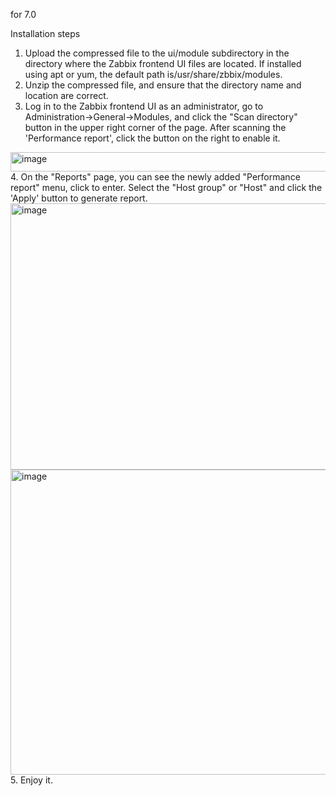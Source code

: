 for 7.0

Installation steps

1. Upload the compressed file to the ui/module subdirectory in the directory where the Zabbix frontend UI files are located. If installed using apt or yum, the default path is/usr/share/zbbix/modules.
2. Unzip the compressed file, and ensure that the directory name and location are correct.
3. Log in to the Zabbix frontend UI as an administrator, go to Administration->General->Modules, and click the "Scan directory" button in the upper right corner of the page. After scanning the 'Performance report', click the button on the right to enable it.
<img width="1690" height="31" alt="image" src="https://github.com/user-attachments/assets/a3a7fe7a-4565-4105-8ad6-b6edead0d3a9" />
  4. On the "Reports" page, you can see the newly added "Performance report" menu, click to enter. Select the "Host group" or "Host" and click the 'Apply' button to generate report.
<img width="1902" height="426" alt="image" src="https://github.com/user-attachments/assets/64f7f742-f3a3-4f13-851e-89580a54d5e4" />
<img width="1907" height="488" alt="image" src="https://github.com/user-attachments/assets/ab789b5b-25cb-418a-a0d0-339b6a45753e" />
  5. Enjoy it.

